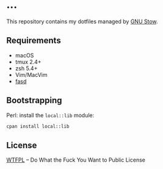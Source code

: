 ...
===

This repository contains my dotfiles managed by [GNU Stow][stow].

Requirements
------------

- macOS
- tmux 2.4+
- zsh 5.4+
- Vim/MacVim
- [fasd][fasd]

[stow]: https://www.gnu.org/software/stow/
[fasd]: https://github.com/clvv/fasd

Bootstrapping
-------------

Perl: install the `local::lib` module:

```sh
cpan install local::lib
```

License
-------

[WTFPL](http://www.wtfpl.net/) – Do What the Fuck You Want to Public License
